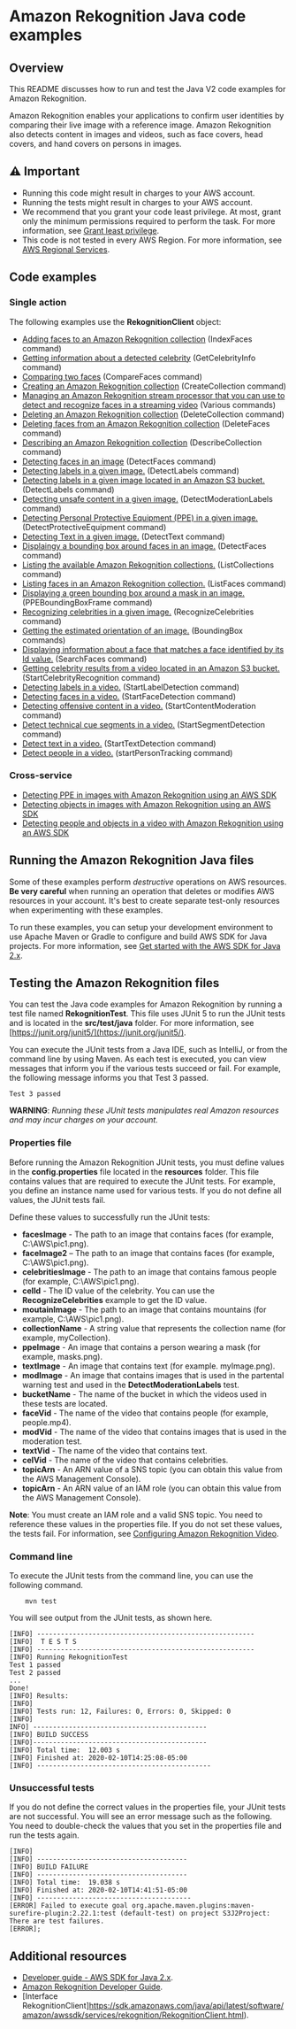 # Amazon Rekognition Java code examples

## Overview
This README discusses how to run and test the Java V2 code examples for Amazon Rekognition.

Amazon Rekognition enables your applications to confirm user identities by comparing their live image with a reference image. Amazon Rekognition also detects content in images and videos, such as face covers, head covers, and hand covers on persons in images.

## ⚠️ Important
* Running this code might result in charges to your AWS account. 
* Running the tests might result in charges to your AWS account.
*  We recommend that you grant your code least privilege. At most, grant only the minimum permissions required to perform the task. For more information, see [Grant least privilege](https://docs.aws.amazon.com/IAM/latest/UserGuide/best-practices.html#grant-least-privilege). 
* This code is not tested in every AWS Region. For more information, see [AWS Regional Services](https://aws.amazon.com/about-aws/global-infrastructure/regional-product-services).

## Code examples

### Single action

The following examples use the **RekognitionClient** object:

- [Adding faces to an Amazon Rekognition collection](https://github.com/awsdocs/aws-doc-sdk-examples/blob/main/javav2/example_code/rekognition/src/main/java/com/example/rekognition/AddFacesToCollection.java) (IndexFaces command)
- [Getting information about a detected celebrity](https://github.com/awsdocs/aws-doc-sdk-examples/blob/main/javav2/example_code/rekognition/src/main/java/com/example/rekognition/CelebrityInfo.java) (GetCelebrityInfo command)
- [Comparing two faces](https://github.com/awsdocs/aws-doc-sdk-examples/blob/main/javav2/example_code/rekognition/src/main/java/com/example/rekognition/CompareFaces.java) (CompareFaces command)
- [Creating an Amazon Rekognition collection](https://github.com/awsdocs/aws-doc-sdk-examples/blob/main/javav2/example_code/rekognition/src/main/java/com/example/rekognition/CreateCollection.java) (CreateCollection command)
- [Managing an Amazon Rekognition stream processor that you can use to detect and recognize faces in a streaming video](https://github.com/awsdocs/aws-doc-sdk-examples/blob/main/javav2/example_code/rekognition/src/main/java/com/example/rekognition/CreateStreamProcessor.java) (Various commands)
- [Deleting an Amazon Rekognition collection](https://github.com/awsdocs/aws-doc-sdk-examples/blob/main/javav2/example_code/rekognition/src/main/java/com/example/rekognition/DeleteCollection.java) (DeleteCollection command)
- [Deleting faces from an Amazon Rekognition collection](https://github.com/awsdocs/aws-doc-sdk-examples/blob/main/javav2/example_code/rekognition/src/main/java/com/example/rekognition/DeleteFacesFromCollection.java) (DeleteFaces command)
- [Describing an Amazon Rekognition collection](https://github.com/awsdocs/aws-doc-sdk-examples/blob/main/javav2/example_code/rekognition/src/main/java/com/example/rekognition/DescribeCollection.java) (DescribeCollection command)
- [Detecting faces in an image](https://github.com/awsdocs/aws-doc-sdk-examples/blob/main/javav2/example_code/rekognition/src/main/java/com/example/rekognition/DetectFaces.java) (DetectFaces command)
- [Detecting labels in a given image.](https://github.com/awsdocs/aws-doc-sdk-examples/blob/main/javav2/example_code/rekognition/src/main/java/com/example/rekognition/DetectLabels.java) (DetectLabels command)
- [Detecting labels in a given image located in an Amazon S3 bucket.](https://github.com/awsdocs/aws-doc-sdk-examples/blob/main/javav2/example_code/rekognition/src/main/java/com/example/rekognition/DetectLabelsS3.java) (DetectLabels command)
- [Detecting unsafe content in a given image.](https://github.com/awsdocs/aws-doc-sdk-examples/blob/main/javav2/example_code/rekognition/src/main/java/com/example/rekognition/DetectModerationLabels.java) (DetectModerationLabels command)
- [Detecting Personal Protective Equipment (PPE) in a given image.](https://github.com/awsdocs/aws-doc-sdk-examples/blob/main/javav2/example_code/rekognition/src/main/java/com/example/rekognition/DetectPPE.java) (DetectProtectiveEquipment command)
- [Detecting Text in a given image.](https://github.com/awsdocs/aws-doc-sdk-examples/blob/main/javav2/example_code/rekognition/src/main/java/com/example/rekognition/DetectText.java) (DetectText command)
- [Displaingy a bounding box around faces in an image.](https://github.com/awsdocs/aws-doc-sdk-examples/blob/main/javav2/example_code/rekognition/src/main/java/com/example/rekognition/DisplayFacesFrame.java) (DetectFaces command)
- [Listing the available Amazon Rekognition collections.](https://github.com/awsdocs/aws-doc-sdk-examples/blob/main/javav2/example_code/rekognition/src/main/java/com/example/rekognition/ListCollections.java) (ListCollections command)
- [Listing faces in an Amazon Rekognition collection.](https://github.com/awsdocs/aws-doc-sdk-examples/blob/main/javav2/example_code/rekognition/src/main/java/com/example/rekognition/ListFacesInCollection.java) (ListFaces command)
- [Displaying a green bounding box around a mask in an image.](https://github.com/awsdocs/aws-doc-sdk-examples/blob/main/javav2/example_code/rekognition/src/main/java/com/example/rekognition/PPEBoundingBoxFrame.java) (PPEBoundingBoxFrame command)
- [Recognizing celebrities in a given image.](https://github.com/awsdocs/aws-doc-sdk-examples/blob/main/javav2/example_code/rekognition/src/main/java/com/example/rekognition/RecognizeCelebrities.java) (RecognizeCelebrities command)
- [Getting the estimated orientation of an image.](https://github.com/awsdocs/aws-doc-sdk-examples/blob/main/javav2/example_code/rekognition/src/main/java/com/example/rekognition/RotateImage.java) (BoundingBox commands)
- [Displaying information about a face that matches a face identified by its Id value.](https://github.com/awsdocs/aws-doc-sdk-examples/blob/main/javav2/example_code/rekognition/src/main/java/com/example/rekognition/SearchFaceMatchingIdCollection.java) (SearchFaces command)
- [Getting celebrity results from a video located in an Amazon S3 bucket.](https://github.com/awsdocs/aws-doc-sdk-examples/blob/main/javav2/example_code/rekognition/src/main/java/com/example/rekognition/VideoCelebrityDetection.java) (StartCelebrityRecognition command)
- [Detecting labels in a video.](https://github.com/awsdocs/aws-doc-sdk-examples/blob/main/javav2/example_code/rekognition/src/main/java/com/example/rekognition/VideoDetect.java) (StartLabelDetection command)
- [Detecting faces in a video.](https://github.com/awsdocs/aws-doc-sdk-examples/blob/main/javav2/example_code/rekognition/src/main/java/com/example/rekognition/VideoDetectFaces.java) (StartFaceDetection command)
- [Detecting offensive content in a video.](https://github.com/awsdocs/aws-doc-sdk-examples/blob/main/javav2/example_code/rekognition/src/main/java/com/example/rekognition/VideoDetectInappropriate.java) (StartContentModeration command)
- [Detect technical cue segments in a video.](https://github.com/awsdocs/aws-doc-sdk-examples/blob/main/javav2/example_code/rekognition/src/main/java/com/example/rekognition/VideoDetectSegment.java) (StartSegmentDetection command)
- [Detect text in a video.](https://github.com/awsdocs/aws-doc-sdk-examples/blob/main/javav2/example_code/rekognition/src/main/java/com/example/rekognition/VideoDetectText.java) (StartTextDetection command)
- [Detect people in a video.](https://github.com/awsdocs/aws-doc-sdk-examples/blob/main/javav2/example_code/rekognition/src/main/java/com/example/rekognition/VideoPersonDetection.java) (startPersonTracking command)

### Cross-service

- [Detecting PPE in images with Amazon Rekognition using an AWS SDK](https://github.com/awsdocs/aws-doc-sdk-examples/tree/main/javav2/usecases/creating_lambda_ppe) 
- [Detecting objects in images with Amazon Rekognition using an AWS SDK](https://github.com/awsdocs/aws-doc-sdk-examples/tree/main/javav2/usecases/creating_photo_analyzer_app) 
- [Detecting people and objects in a video with Amazon Rekognition using an AWS SDK](https://github.com/awsdocs/aws-doc-sdk-examples/tree/main/javav2/usecases/video_analyzer_application) 

## Running the Amazon Rekognition Java files

Some of these examples perform *destructive* operations on AWS resources. **Be very careful** when running an operation that deletes or modifies AWS resources in your account. It's best to create separate test-only resources when experimenting with these examples.

To run these examples, you can setup your development environment to use Apache Maven or Gradle to configure and build AWS SDK for Java projects. For more information, 
see [Get started with the AWS SDK for Java 2.x](https://docs.aws.amazon.com/sdk-for-java/latest/developer-guide/get-started.html).


 ## Testing the Amazon Rekognition files

You can test the Java code examples for Amazon Rekognition by running a test file named **RekognitionTest**. This file uses JUnit 5 to run the JUnit tests and is located in the **src/test/java** folder. For more information, see [https://junit.org/junit5/](https://junit.org/junit5/).

You can execute the JUnit tests from a Java IDE, such as IntelliJ, or from the command line by using Maven. As each test is executed, you can view messages that inform you if the various tests succeed or fail. For example, the following message informs you that Test 3 passed.

	Test 3 passed

**WARNING**: _Running these JUnit tests manipulates real Amazon resources and may incur charges on your account._

 ### Properties file
Before running the Amazon Rekognition JUnit tests, you must define values in the **config.properties** file located in the **resources** folder. This file contains values that are required to execute the JUnit tests. For example, you define an instance name used for various tests. If you do not define all values, the JUnit tests fail.

Define these values to successfully run the JUnit tests:

- **facesImage** - The path to an image that contains faces (for example, C:\AWS\pic1.png).   
- **faceImage2** – The path to an image that contains faces (for example, C:\AWS\pic1.png).   
- **celebritiesImage** - The path to an image that contains famous people (for example, C:\AWS\pic1.png).
- **celId** - The ID value of the celebrity. You can use the **RecognizeCelebrities** example to get the ID value.
- **moutainImage** - The path to an image that contains mountains (for example, C:\AWS\pic1.png).
- **collectionName** - A string value that represents the collection name (for example, myCollection).
- **ppeImage** - An image that contains a person wearing a mask (for example, masks.png). 
- **textImage** - An image that contains text (for example. myImage.png). 
- **modImage** - An image that contains images that is used in the partental warning test and used in the **DetectModerationLabels** test.
- **bucketName** - The name of the bucket in which the videos used in these tests are located.
- **faceVid** - The name of the video that contains people (for example, people.mp4).
- **modVid** - The name of the video that contains images that is used in the moderation test.
- **textVid** - The name of the video that contains text.
- **celVid** - The name of the video that contains celebrities.
- **topicArn** - An ARN value of a SNS topic (you can obtain this value from the AWS Management Console).
- **topicArn** - An ARN value of an IAM role (you can obtain this value from the AWS Management Console).

**Note**: You must create an IAM role and a valid SNS topic. You need to reference these values in the properties file. If you do not set these values, the tests fail. For information, see [Configuring Amazon Rekognition Video](https://docs.aws.amazon.com/rekognition/latest/dg/api-video-roles.html).

### Command line
To execute the JUnit tests from the command line, you can use the following command.

		mvn test

You will see output from the JUnit tests, as shown here.

	[INFO] -------------------------------------------------------
	[INFO]  T E S T S
	[INFO] -------------------------------------------------------
	[INFO] Running RekognitionTest
	Test 1 passed
	Test 2 passed
	...
	Done!
	[INFO] Results:
	[INFO]
	[INFO] Tests run: 12, Failures: 0, Errors: 0, Skipped: 0
	[INFO]
	INFO] --------------------------------------------
	[INFO] BUILD SUCCESS
	[INFO]--------------------------------------------
	[INFO] Total time:  12.003 s
	[INFO] Finished at: 2020-02-10T14:25:08-05:00
	[INFO] --------------------------------------------

### Unsuccessful tests

If you do not define the correct values in the properties file, your JUnit tests are not successful. You will see an error message such as the following. You need to double-check the values that you set in the properties file and run the tests again.

	[INFO]
	[INFO] --------------------------------------
	[INFO] BUILD FAILURE
	[INFO] --------------------------------------
	[INFO] Total time:  19.038 s
	[INFO] Finished at: 2020-02-10T14:41:51-05:00
	[INFO] ---------------------------------------
	[ERROR] Failed to execute goal org.apache.maven.plugins:maven-surefire-plugin:2.22.1:test (default-test) on project S3J2Project:  There are test failures.
	[ERROR];
	
	
## Additional resources
* [Developer guide - AWS SDK for Java 2.x](https://docs.aws.amazon.com/sdk-for-java/latest/developer-guide/get-started.html).
* [Amazon Rekognition Developer Guide](https://docs.aws.amazon.com/rekognition/latest/dg/what-is.html).
* [Interface RekognitionClient]https://sdk.amazonaws.com/java/api/latest/software/amazon/awssdk/services/rekognition/RekognitionClient.html).	
